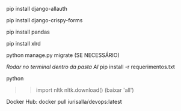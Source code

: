 pip install django-allauth

pip install django-crispy-forms

pip install pandas

pip install xlrd

python manage.py migrate  (SE NECESSÁRIO)

*Rodar no terminal dentro da pasta AI*
pip install -r requerimentos.txt

python

>> import nltk
>> nltk.download()
(baixar 'all')

Docker Hub: docker pull iurisalla/devops:latest
